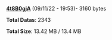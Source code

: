 [**4t8B0gjA**](/data/4t8B0gjA.txt) (09/11/22 - 19:53)- 3160 bytes

**Total Datas**: 2343

**Total Size**: 13.42 MB / 13.4 MB